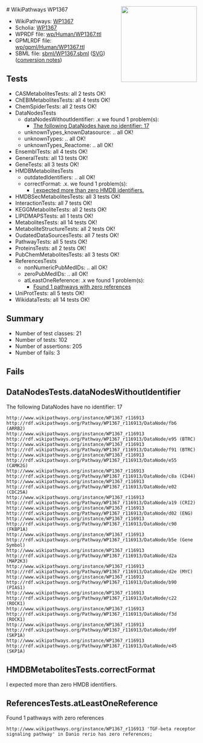<img style="float: right; width: 200px" src="../logo.png" />
# WikiPathways WP1367

* WikiPathways: [WP1367](https://identifiers.org/wikipathways:WP1367)
* Scholia: [WP1367](https://scholia.toolforge.org/wikipathways/WP1367)
* WPRDF file: [wp/Human/WP1367.ttl](../wp/Human/WP1367.ttl)
* GPMLRDF file: [wp/gpml/Human/WP1367.ttl](../wp/gpml/Human/WP1367.ttl)
* SBML file: [sbml/WP1367.sbml](../sbml/WP1367.sbml) ([SVG](../sbml/WP1367.svg)) ([conversion notes](../sbml/WP1367.txt))

## Tests
* CASMetabolitesTests: all 2 tests OK!
* ChEBIMetabolitesTests: all 4 tests OK!
* ChemSpiderTests: all 2 tests OK!
* DataNodesTests
    * dataNodesWithoutIdentifier: .x we found 1 problem(s):
        * [The following DataNodes have no identifier: 17](#8792c497)
    * unknownTypes_knownDatasource: .. all OK!
    * unknownTypes: .. all OK!
    * unknownTypes_Reactome: .. all OK!
* EnsemblTests: all 4 tests OK!
* GeneralTests: all 13 tests OK!
* GeneTests: all 3 tests OK!
* HMDBMetabolitesTests
    * outdatedIdentifiers: .. all OK!
    * correctFormat: .x. we found 1 problem(s):
        * [I expected more than zero HMDB identifiers.](#ad154c1e)
* HMDBSecMetabolitesTests: all 3 tests OK!
* InteractionTests: all 7 tests OK!
* KEGGMetaboliteTests: all 2 tests OK!
* LIPIDMAPSTests: all 1 tests OK!
* MetabolitesTests: all 14 tests OK!
* MetaboliteStructureTests: all 2 tests OK!
* OudatedDataSourcesTests: all 7 tests OK!
* PathwayTests: all 5 tests OK!
* ProteinsTests: all 2 tests OK!
* PubChemMetabolitesTests: all 3 tests OK!
* ReferencesTests
    * nonNumericPubMedIDs: .. all OK!
    * zeroPubMedIDs: .. all OK!
    * atLeastOneReference: .x we found 1 problem(s):
        * [Found 1 pathways with zero references](#35eb778e)
* UniProtTests: all 5 tests OK!
* WikidataTests: all 14 tests OK!


## Summary

* Number of test classes: 21
* Number of tests: 102
* Number of assertions: 205
* Number of fails: 3

## Fails

<a name="8792c497" />

## DataNodesTests.dataNodesWithoutIdentifier

The following DataNodes have no identifier: 17
```
http://www.wikipathways.org/instance/WP1367_r116913 http://rdf.wikipathways.org/Pathway/WP1367_r116913/DataNode/fb6 (ARRB2)
http://www.wikipathways.org/instance/WP1367_r116913 http://rdf.wikipathways.org/Pathway/WP1367_r116913/DataNode/e95 (BTRC)
http://www.wikipathways.org/instance/WP1367_r116913 http://rdf.wikipathways.org/Pathway/WP1367_r116913/DataNode/f91 (BTRC)
http://www.wikipathways.org/instance/WP1367_r116913 http://rdf.wikipathways.org/Pathway/WP1367_r116913/DataNode/e55 (CAMK2G)
http://www.wikipathways.org/instance/WP1367_r116913 http://rdf.wikipathways.org/Pathway/WP1367_r116913/DataNode/c8a (CD44)
http://www.wikipathways.org/instance/WP1367_r116913 http://rdf.wikipathways.org/Pathway/WP1367_r116913/DataNode/e02 (CDC25A)
http://www.wikipathways.org/instance/WP1367_r116913 http://rdf.wikipathways.org/Pathway/WP1367_r116913/DataNode/a19 (CRI2)
http://www.wikipathways.org/instance/WP1367_r116913 http://rdf.wikipathways.org/Pathway/WP1367_r116913/DataNode/d02 (ENG)
http://www.wikipathways.org/instance/WP1367_r116913 http://rdf.wikipathways.org/Pathway/WP1367_r116913/DataNode/c90 (FKBP1A)
http://www.wikipathways.org/instance/WP1367_r116913 http://rdf.wikipathways.org/Pathway/WP1367_r116913/DataNode/b5e (Gene Symbol)
http://www.wikipathways.org/instance/WP1367_r116913 http://rdf.wikipathways.org/Pathway/WP1367_r116913/DataNode/d2a (MAP2K3)
http://www.wikipathways.org/instance/WP1367_r116913 http://rdf.wikipathways.org/Pathway/WP1367_r116913/DataNode/d2e (MYC)
http://www.wikipathways.org/instance/WP1367_r116913 http://rdf.wikipathways.org/Pathway/WP1367_r116913/DataNode/b90 (PIAS1)
http://www.wikipathways.org/instance/WP1367_r116913 http://rdf.wikipathways.org/Pathway/WP1367_r116913/DataNode/c22 (ROCK1)
http://www.wikipathways.org/instance/WP1367_r116913 http://rdf.wikipathways.org/Pathway/WP1367_r116913/DataNode/f3d (ROCK1)
http://www.wikipathways.org/instance/WP1367_r116913 http://rdf.wikipathways.org/Pathway/WP1367_r116913/DataNode/d9f (SKP1A)
http://www.wikipathways.org/instance/WP1367_r116913 http://rdf.wikipathways.org/Pathway/WP1367_r116913/DataNode/e45 (SKP1A)
```

<a name="ad154c1e" />

## HMDBMetabolitesTests.correctFormat

I expected more than zero HMDB identifiers.
<a name="35eb778e" />

## ReferencesTests.atLeastOneReference

Found 1 pathways with zero references
```
http://www.wikipathways.org/instance/WP1367_r116913 'TGF-beta receptor signaling pathway' in Danio rerio has zero references; 
```

